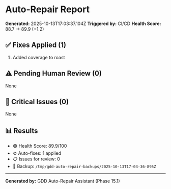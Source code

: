# Auto-Repair Report

**Generated:** 2025-10-13T17:03:37.104Z
**Triggered by:** CI/CD
**Health Score:** 88.7 → 89.9 (+1.2)

## ✅ Fixes Applied (1)

1. Added coverage to roast

## ⚠️ Pending Human Review (0)

None

## 🔴 Critical Issues (0)

None

## 📊 Results

- 🟢 Health Score: 89.9/100
- ⚙️ Auto-fixes: 1 applied
- 📋 Issues for review: 0
- 💾 Backup: `/tmp/gdd-auto-repair-backups/2025-10-13T17-03-36-895Z`

---

**Generated by:** GDD Auto-Repair Assistant (Phase 15.1)
